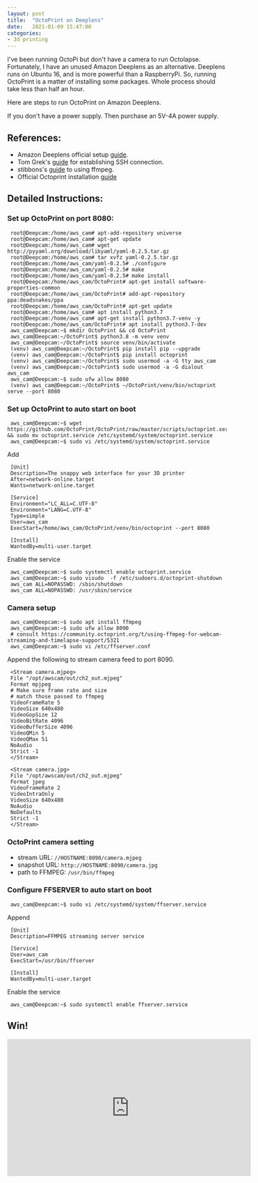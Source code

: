 ```yaml
---
layout: post
title:  "OctoPrint on Deeplens"
date:   2021-01-09 15:47:00
categories: 
- 3d printing
---
```


I've been running OctoPi but don't have a camera to run Octolapse. Fortunately, I have an unused Amazon Deeplens as an alternative. Deeplens runs on Ubuntu 16, and is more powerful than a RaspberryPi. So, running OctoPrint is a matter of installing some packages. Whole process should take less than half an hour.

Here are steps to run OctoPrint on Amazon Deeplens.

If you don't have a power supply. Then purchase an 5V-4A power supply.

## References:

* Amazon Deeplens official setup [guide](https://docs.aws.amazon.com/deeplens/latest/dg/troubleshooting-device-registration.html#troubleshooting-device-wifi-connection).
* Tom Grek's [guide](https://medium.com/@tomgrek/hackers-guide-to-the-aws-deeplens-1b8281bc6e24) for establishing SSH connection.
* stibbons's [guide](https://community.octoprint.org/t/using-ffmpeg-for-webcam-streaming-and-timelapse-support/5321) to using ffmpeg.
* Official Octoprint installation [guide](https://octoprint.org/download/#installing-manually)

## Detailed Instructions:

### Set up OctoPrint on port 8080:

```
 root@Deepcam:/home/aws_cam# apt-add-repository universe
 root@Deepcam:/home/aws_cam# apt-get update
 root@Deepcam:/home/aws_cam# wget http://pyyaml.org/download/libyaml/yaml-0.2.5.tar.gz
 root@Deepcam:/home/aws_cam# tar xvfz yaml-0.2.5.tar.gz 
 root@Deepcam:/home/aws_cam/yaml-0.2.5# ./configure 
 root@Deepcam:/home/aws_cam/yaml-0.2.5# make
 root@Deepcam:/home/aws_cam/yaml-0.2.5# make install
 root@Deepcam:/home/aws_cam/OctoPrint# apt-get install software-properties-common
 root@Deepcam:/home/aws_cam/OctoPrint# add-apt-repository ppa:deadsnakes/ppa
 root@Deepcam:/home/aws_cam/OctoPrint# apt-get update
 root@Deepcam:/home/aws_cam# apt install python3.7
 root@Deepcam:/home/aws_cam# apt-get install python3.7-venv -y
 root@Deepcam:/home/aws_cam/OctoPrint# apt install python3.7-dev
 aws_cam@Deepcam:~$ mkdir OctoPrint && cd OctoPrint
 aws_cam@Deepcam:~/OctoPrint$ python3.8 -m venv venv
 aws_cam@Deepcam:~/OctoPrint$ source venv/bin/activate
 (venv) aws_cam@Deepcam:~/OctoPrint$ pip install pip --upgrade
 (venv) aws_cam@Deepcam:~/OctoPrint$ pip install octoprint
 (venv) aws_cam@Deepcam:~/OctoPrint$ sudo usermod -a -G tty aws_cam
 (venv) aws_cam@Deepcam:~/OctoPrint$ sudo usermod -a -G dialout aws_cam
 aws_cam@Deepcam:~$ sudo ufw allow 8080
 (venv) aws_cam@Deepcam:~/OctoPrint$ ~/OctoPrint/venv/bin/octoprint serve --port 8080
```

### Set up OctoPrint to auto start on boot

```
 aws_cam@Deepcam:~$ wget https://github.com/OctoPrint/OctoPrint/raw/master/scripts/octoprint.service && sudo mv octoprint.service /etc/systemd/system/octoprint.service
 aws_cam@Deepcam:~$ sudo vi /etc/systemd/system/octoprint.service
```
Add
```
 [Unit]
 Description=The snappy web interface for your 3D printer
 After=network-online.target
 Wants=network-online.target

 [Service]
 Environment="LC_ALL=C.UTF-8"
 Environment="LANG=C.UTF-8"
 Type=simple
 User=aws_cam
 ExecStart=/home/aws_cam/OctoPrint/venv/bin/octoprint --port 8080

 [Install]
 WantedBy=multi-user.target
```

Enable the service

```
 aws_cam@Deepcam:~$ sudo systemctl enable octoprint.service
 aws_cam@Deepcam:~$ sudo visudo  -f /etc/sudoers.d/octoprint-shutdown
 aws_cam ALL=NOPASSWD: /sbin/shutdown
 aws_cam ALL=NOPASSWD: /usr/sbin/service
```

### Camera setup

```
 aws_cam@Deepcam:~$ sudo apt install ffmpeg
 aws_cam@Deepcam:~$ sudo ufw allow 8090
 # consult https://community.octoprint.org/t/using-ffmpeg-for-webcam-streaming-and-timelapse-support/5321 
 aws_cam@Deepcam:~$ sudo vi /etc/ffserver.conf
```

Append the following to stream camera feed to port 8090.
```
 <Stream camera.mjpeg>
 File "/opt/awscam/out/ch2_out.mjpeg"
 Format mpjpeg
 # Make sure frame rate and size
 # match those passed to ffmpeg
 VideoFrameRate 5
 VideoSize 640x480
 VideoGopSize 12
 VideoBitRate 4096
 VideoBufferSize 4096
 VideoQMin 5
 VideoQMax 51
 NoAudio
 Strict -1
 </Stream>

 <Stream camera.jpg>
 File "/opt/awscam/out/ch2_out.mjpeg"
 Format jpeg
 VideoFrameRate 2
 VideoIntraOnly
 VideoSize 640x480
 NoAudio
 NoDefaults
 Strict -1
 </Stream>
```

### OctoPrint camera setting

* stream URL: `//HOSTNAME:8090/camera.mjpeg`
* snapshot URL: `http://HOSTNAME:8090/camera.jpg`
* path to FFMPEG: `/usr/bin/ffmpeg`

### Configure FFSERVER to auto start on boot

```
 aws_cam@Deepcam:~$ sudo vi /etc/systemd/system/ffserver.service
```

Append

```
 [Unit]
 Description=FFMPEG streaming server service

 [Service]
 User=aws_cam
 ExecStart=/usr/bin/ffserver

 [Install]
 WantedBy=multi-user.target
```

Enable the service
```
 aws_cam@Deepcam:~$ sudo systemctl enable ffserver.service
```

## Win!

<iframe width="560" height="315" src="https://www.youtube.com/embed/uTwyQmIBTOE" frameborder="0" allow="accelerometer; autoplay; clipboard-write; encrypted-media; gyroscope; picture-in-picture" allowfullscreen></iframe>

